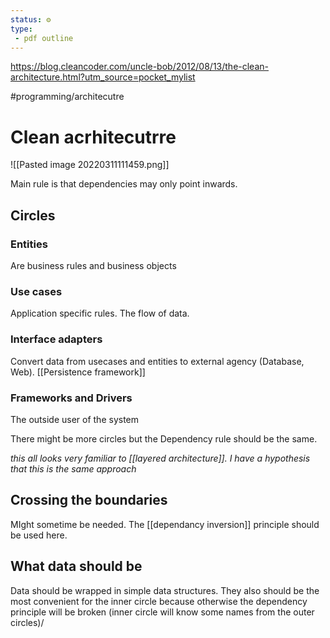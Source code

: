 ```yaml
---
status: ⚙️
type:
 - pdf outline
---
```

https://blog.cleancoder.com/uncle-bob/2012/08/13/the-clean-architecture.html?utm_source=pocket_mylist

#programming/architecutre
# Clean acrhitecutrre
![[Pasted image 20220311111459.png]]

Main rule is that dependencies may only point inwards.
## Circles

### Entities
Are business rules and business objects

### Use cases
Application specific rules. The flow of data.

### Interface adapters
Convert data from usecases and entities to external agency (Database, Web). [[Persistence framework]]

### Frameworks and Drivers
The outside user of the system


There might be more circles but the Dependency rule should be the same.

*this all looks very familiar to [[layered architecture]]. I have a hypothesis that this is the same approach*

## Crossing the boundaries

MIght sometime be needed. The [[dependancy inversion]] principle should be used here.

## What data should be 

Data should be wrapped in simple data structures. They also should be the most convenient for the inner circle because otherwise the dependency principle will be broken (inner circle will know some names from the outer circles)/